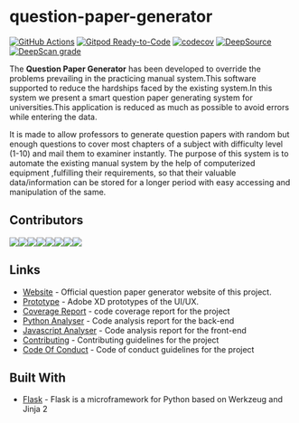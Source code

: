 # question-paper-generator

[![GitHub Actions](https://img.shields.io/endpoint.svg?url=https%3A%2F%2Factions-badge.atrox.dev%2Fatrox%2Fsync-dotenv%2Fbadge&label=build&logo=none)](https://actions-badge.atrox.dev/Niraj-Kamdar/question-paper-generator/goto)
[![Gitpod Ready-to-Code](https://img.shields.io/badge/Gitpod-Ready--to--Code-blue?logo=gitpod)](https://gitpod.io/#https://github.com/Niraj-Kamdar/question-paper-generator)
[![codecov](https://codecov.io/gh/Niraj-Kamdar/question-paper-generator/branch/develop/graph/badge.svg)](https://codecov.io/gh/Niraj-Kamdar/question-paper-generator)
[![DeepSource](https://static.deepsource.io/deepsource-badge-light-mini.svg)](https://deepsource.io/gh/Niraj-Kamdar/question-paper-generator/?ref=repository-badge)
[![DeepScan grade](https://deepscan.io/api/teams/8090/projects/10244/branches/138920/badge/grade.svg)](https://deepscan.io/dashboard#view=project&tid=8090&pid=10244&bid=138920)

The **Question Paper Generator** has been developed to override the problems
prevailing in the practicing manual system.This software supported to reduce the
hardships faced by the existing system.In this system we present a smart
question paper generating system for universities.This application is reduced as
much as possible to avoid errors while entering the data.

It is made to allow professors to generate question papers with random but
enough questions to cover most chapters of a subject with difficulty level
(1-10) and mail them to examiner instantly. The purpose of this system is to
automate the existing manual system by the help of computerized equipment
,fulfilling their requirements, so that their valuable data/information can be
stored for a longer period with easy accessing and manipulation of the same.

## Contributors

[![](https://sourcerer.io/fame/Niraj-Kamdar/Niraj-Kamdar/question-paper-generator/images/0)](https://sourcerer.io/fame/Niraj-Kamdar/Niraj-Kamdar/question-paper-generator/links/0)[![](https://sourcerer.io/fame/Niraj-Kamdar/Niraj-Kamdar/question-paper-generator/images/1)](https://sourcerer.io/fame/Niraj-Kamdar/Niraj-Kamdar/question-paper-generator/links/1)[![](https://sourcerer.io/fame/Niraj-Kamdar/Niraj-Kamdar/question-paper-generator/images/2)](https://sourcerer.io/fame/Niraj-Kamdar/Niraj-Kamdar/question-paper-generator/links/2)[![](https://sourcerer.io/fame/Niraj-Kamdar/Niraj-Kamdar/question-paper-generator/images/3)](https://sourcerer.io/fame/Niraj-Kamdar/Niraj-Kamdar/question-paper-generator/links/3)[![](https://sourcerer.io/fame/Niraj-Kamdar/Niraj-Kamdar/question-paper-generator/images/4)](https://sourcerer.io/fame/Niraj-Kamdar/Niraj-Kamdar/question-paper-generator/links/4)[![](https://sourcerer.io/fame/Niraj-Kamdar/Niraj-Kamdar/question-paper-generator/images/5)](https://sourcerer.io/fame/Niraj-Kamdar/Niraj-Kamdar/question-paper-generator/links/5)[![](https://sourcerer.io/fame/Niraj-Kamdar/Niraj-Kamdar/question-paper-generator/images/6)](https://sourcerer.io/fame/Niraj-Kamdar/Niraj-Kamdar/question-paper-generator/links/6)[![](https://sourcerer.io/fame/Niraj-Kamdar/Niraj-Kamdar/question-paper-generator/images/7)](https://sourcerer.io/fame/Niraj-Kamdar/Niraj-Kamdar/question-paper-generator/links/7)

## Links

- [Website](https://setnow.herokuapp.com) - Official question paper generator
  website of this project.
- [Prototype](https://xd.adobe.com/view/20664204-9248-4810-6df3-8d5bee31da72-5657/) -
  Adobe XD prototypes of the UI/UX.
- [Coverage Report](https://codecov.io/gh/Niraj-Kamdar/question-paper-generator) -
  code coverage report for the project
- [Python Analyser](https://deepsource.io/gh/Niraj-Kamdar/question-paper-generator/?ref=repository-badge) -
  Code analysis report for the back-end
- [Javascript Analyser](https://deepscan.io/dashboard/#view=project&tid=8090&pid=10244&bid=138920) -
  Code analysis report for the front-end
- [Contributing](https://github.com/Niraj-Kamdar/question-paper-generator/blob/develop/CONTRIBUTING.md) -
  Contributing guidelines for the project
- [Code Of Conduct](https://github.com/Niraj-Kamdar/question-paper-generator/blob/develop/CODE_OF_CONDUCT.md) -
  Code of conduct guidelines for the project

## Built With

- [Flask](http://flask.pocoo.org/) - Flask is a microframework for Python based
  on Werkzeug and Jinja 2
